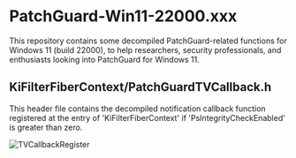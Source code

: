 # PatchGuard-Win11-22000.xxx
This repository contains some decompiled PatchGuard-related functions for Windows 11 (build 22000), to help researchers, security professionals, and enthusiasts looking into PatchGuard for Windows 11.

<h2>KiFilterFiberContext/PatchGuardTVCallback.h</h2>
<p>This header file contains the decompiled notification callback function registered at the entry of 'KiFilterFiberContext' if 'PsIntegrityCheckEnabled' is greater than zero.</p>
<img src="https://i.imgur.com/ypKeYLd.png" alt="TVCallbackRegister">
